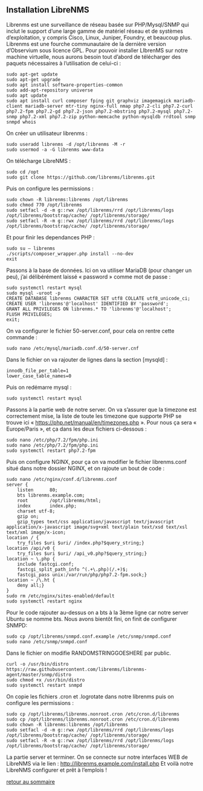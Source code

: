 ## Installation LibreNMS

Librenms est une surveillance de réseau basée sur PHP/Mysql/SNMP qui inclut le support d’une large gamme de matériel réseau et de systèmes d’exploitation, y compris Cisco, Linux, Juniper, Foundry, et beaucoup plus.
Librenms est une fourche communautaire de la dernière version d’Observium sous licence GPL.
Pour pouvoir installer LIbrenMS sur notre machine virtuelle, nous aurons besoin tout d’abord de télécharger des paquets nécessaires à l’utilisation de celui-ci :

    sudo apt-get update
    sudo apt-get upgrade
    sudo apt install software-properties-common
    sudo add-apt-repository universe
    sudo apt update
    sudo apt install curl composer fping git graphviz imagemagick mariadb-client mariadb-server mtr-tiny nginx-full nmap php7.2-cli php7.2-curl php7.2-fpm php7.2-gd php7.2-json php7.2-mbstring php7.2-mysql php7.2-snmp php7.2-xml php7.2-zip python-memcache python-mysqldb rrdtool snmp snmpd whois

On créer un utilisateur librenms : 

    sudo useradd librenms -d /opt/librenms -M -r
    sudo usermod -a -G librenms www-data

On télécharge LibreNMS : 

    sudo cd /opt
    sudo git clone https://github.com/librenms/librenms.git 

Puis on configure les permissions :

    sudo chown -R librenms:librenms /opt/librenms
    sudo chmod 770 /opt/librenms
    sudo setfacl -d -m g::rwx /opt/librenms/rrd /opt/librenms/logs /opt/librenms/bootstrap/cache/ /opt/librenms/storage/
    sudo setfacl -R -m g::rwx /opt/librenms/rrd /opt/librenms/logs /opt/librenms/bootstrap/cache/ /opt/librenms/storage/

Et pour finir les dependances PHP :

    sudo su – librenms
    ./scripts/composer_wrapper.php install --no-dev
    exit

Passons à la base de données. Ici on va utiliser MariaDB (pour changer un peu), j’ai délibérément laissé « password » comme mot de passe : 

    sudo systemctl restart mysql
    sudo mysql -uroot -p
    CREATE DATABASE librenms CHARACTER SET utf8 COLLATE utf8_unicode_ci;
    CREATE USER 'librenms'@'localhost' IDENTIFIED BY 'password';
    GRANT ALL PRIVILEGES ON librenms.* TO 'librenms'@'localhost';
    FLUSH PRIVILEGES;
    exit;


On va configurer le fichier 50-server.conf, pour cela on rentre cette commande :

    sudo nano /etc/mysql/mariadb.conf.d/50-server.cnf

Dans le fichier on va rajouter de lignes dans la section [mysqld] :

    innodb_file_per_table=1
    lower_case_table_names=0

Puis on redémarre mysql :

    sudo systemctl restart mysql
    
Passons à la partie web de notre server. On va s’assurer que la timezone est correctement mise, la liste de toute les timezone que supporte PHP se trouve ici « https://php.net/manual/en/timezones.php ». 
Pour nous ça sera « Europe/Paris », et ça dans les deux fichiers ci-dessous :

    sudo nano /etc/php/7.2/fpm/php.ini
    sudo nano /etc/php/7.2/fpm/php.ini
    sudo systemctl restart php7.2-fpm

Puis on configure NGINX, pour ça on va modifier le fichier librenms.conf situé dans notre dossier NGINX, et on rajoute un bout de code :

    sudo nano /etc/nginx/conf.d/librenms.conf
    server {
        listen      80;
        bts librenms.example.com;
        root        /opt/librenms/html;
        index       index.php;
        charset utf-8;
        gzip on;
        gzip_types text/css application/javascript text/javascript application/x-javascript image/svg+xml text/plain text/xsd text/xsl text/xml image/x-icon;
    location / {
        try_files $uri $uri/ /index.php?$query_string;}
    location /api/v0 {
        try_files $uri $uri/ /api_v0.php?$query_string;}
    location ~ \.php {
        include fastcgi.conf;
        fastcgi_split_path_info ^(.+\.php)(/.+)$;
        fastcgi_pass unix:/var/run/php/php7.2-fpm.sock;}
    location ~ /\.ht {
        deny all;}
    }
    sudo rm /etc/nginx/sites-enabled/default
    sudo systemctl restart nginx
    
Pour le code rajouter au-dessus on a bts à la 3ème ligne car notre server Ubuntu se nomme bts.
Nous avons bientôt fini, on finit de configurer SNMPD:

    sudo cp /opt/librenms/snmpd.conf.example /etc/snmp/snmpd.conf
    sudo nano /etc/snmp/snmpd.conf

Dans le fichier on modifie RANDOMSTRINGGOESHERE par public.

    curl -o /usr/bin/distro https://raw.githubusercontent.com/librenms/librenms-agent/master/snmp/distro
    sudo chmod +x /usr/bin/distro
    sudo systemctl restart snmpd

On copie les fichiers .cron et .logrotate dans notre librenms puis on configure les permissions :

    sudo cp /opt/librenms/librenms.nonroot.cron /etc/cron.d/librenms
    sudo cp /opt/librenms/librenms.nonroot.cron /etc/cron.d/librenms
    sudo chown -R librenms:librenms /opt/librenms
    sudo setfacl -d -m g::rwx /opt/librenms/rrd /opt/librenms/logs /opt/librenms/bootstrap/cache/ /opt/librenms/storage/
    sudo setfacl -R -m g::rwx /opt/librenms/rrd /opt/librenms/logs /opt/librenms/bootstrap/cache/ /opt/librenms/storage/

La partie server et terminer. On se connecte sur notre interfaces WEB de LibreNMS via le lien : http://librenms.example.com/install.php
Et voilà notre LibreNMS configurer et prêt à l’emplois !

[retour au sommaire](https://yassineoby.github.io/PortFolio-Yassine-OUBOUYA/home.html)
